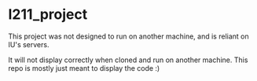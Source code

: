 # I211_project

This project was not designed to run on another machine, and is reliant on IU's servers.

It will not display correctly when cloned and run on another machine. This repo is mostly just meant to display the code :)
